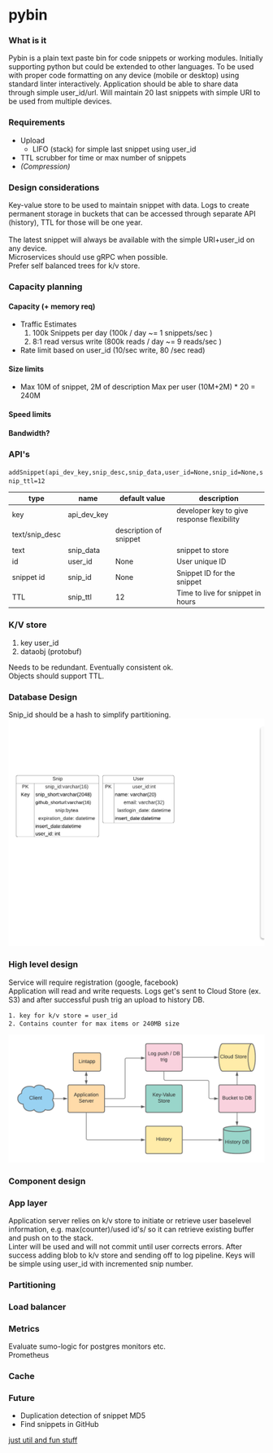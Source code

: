 # pybin

### What is it
Pybin is a plain text paste bin for code snippets or working modules. Initially supporting
python but could be extended to other languages. To be used with proper code formatting on
any device (mobile or desktop) using standard linter interactively.
Application should be able to share data through simple user_id/url.
Will maintain 20 last snippets with simple URI to be used from multiple devices.

### Requirements
* Upload
  * LIFO (stack) for simple last snippet using user_id
* TTL scrubber for time or max number of snippets
* _(Compression)_

### Design considerations
Key-value store to be used to maintain snippet with data. Logs to create permanent storage in 
buckets that can be accessed through separate API (history), TTL for those will be one year.
<br><br>
The latest snippet will always be available with the simple URI+user_id on any device.
<br>
Microservices should use gRPC when possible.<br>
Prefer self balanced trees for k/v store.<br>

### Capacity planning
#### Capacity (+ memory req)
* Traffic Estimates
    1. 100k Snippets per day (100k / day ~= 1 snippets/sec )
    2. 8:1 read versus write (800k reads / day ~= 9 reads/sec )
* Rate limit based on user_id (10/sec write, 80 /sec read)  

#### Size limits
* Max 10M of snippet, 2M of description Max per user (10M+2M) * 20 = 240M
#### Speed limits
#### Bandwidth?

### API's
`addSnippet(api_dev_key,snip_desc,snip_data,user_id=None,snip_id=None,snip_ttl=12`

|type|name|default value|description|
|-----|-----|-----|-----|
|key|api_dev_key| |developer key to give response flexibility|
|text/snip_desc| |description of snippet|
|text|snip_data| |snippet to store|
|id|user_id|None|User unique ID|
|snippet id|snip_id|None|Snippet ID for the snippet|
|TTL|snip_ttl|12|Time to live for snippet in hours|

### K/V store

1. key user_id
2. dataobj (protobuf)

Needs to be redundant. Eventually consistent ok.<br>
Objects should support TTL.

### Database Design
Snip_id should be a hash to simplify partitioning.
![pybin_db](./images/pybindb_2.png)

### High level design
Service will require registration (google, facebook)<br>
Application will read and write requests. Logs get's sent to Cloud Store (ex. S3) and after
successful push trig an upload to history DB.<br>

    1. key for k/v store = user_id
    2. Contains counter for max items or 240MB size

![pybin highlevel](./images/pybinhigh3.png)
### Component design
### App layer
Application server relies on k/v store to initiate or retrieve user baselevel information,
e.g. max(counter)/used id's/ so it can retrieve existing buffer and push on to the stack.<br>
Linter will be used and will not commit until user corrects errors. After success adding blob
to k/v store and sending off to log pipeline. Keys will be simple using user_id with incremented snip number.


### Partitioning
### Load balancer
### Metrics
Evaluate sumo-logic for postgres monitors etc.<br>
Prometheus<br>
### Cache

### Future
* Duplication detection of snippet MD5
* Find snippets in GitHub

[just util and fun stuff](./fun_util)
